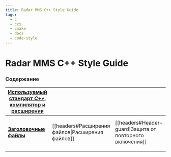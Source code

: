 ```yaml
---
title: Radar MMS C++ Style Guide
tags:
  - c
  - cxx
  - cmake
  - docs
  - code-style
---
```

# Radar MMS C++ Style Guide

### Содержание

| [Используемый стандарт *C++*, компилятор и расширения](cxx-version.md) |                                                  |                                                          |                                                                                        |                                                                             |                                                  |
| ---------------------------------------------------------------------- | ------------------------------------------------ | -------------------------------------------------------- | -------------------------------------------------------------------------------------- | --------------------------------------------------------------------------- | ------------------------------------------------ |
| [**Заголовочные файлы**](headers.md)                                   | [[headers#Расширения файлов\|Расширения файлов]] | [[headers#Header-guard\|Защита от повторного включения]] | [[headers#Включение других заголовочных файлов\|Включение других заголовочных файлов]] | [[headers#Объявления наперед (*forward-declarations*)\|Объявления наперед]] | [[headers#Порядок включений\|Порядок включений]] |
|                                                                        |                                                  |                                                          |                                                                                        |                                                                             |                                                  |
